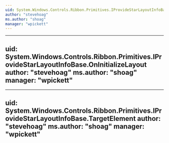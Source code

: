 ```yaml
---
uid: System.Windows.Controls.Ribbon.Primitives.IProvideStarLayoutInfoBase
author: "stevehoag"
ms.author: "shoag"
manager: "wpickett"
---
```


---
uid: System.Windows.Controls.Ribbon.Primitives.IProvideStarLayoutInfoBase.OnInitializeLayout
author: "stevehoag"
ms.author: "shoag"
manager: "wpickett"
---

---
uid: System.Windows.Controls.Ribbon.Primitives.IProvideStarLayoutInfoBase.TargetElement
author: "stevehoag"
ms.author: "shoag"
manager: "wpickett"
---
